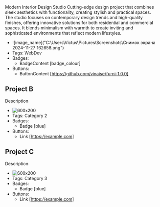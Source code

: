 Modern Interior Design Studio
Cutting-edge design project that combines sleek aesthetics with functionality, creating stylish and practical spaces. The studio focuses on contemporary design trends and high-quality finishes, offering innovative solutions for both residential and commercial spaces. It blends minimalism with warmth to create inviting and sophisticated environments that reflect modern lifestyles.
- ![image_name]("C:\Users\Victus\Pictures\Screenshots\Снимок экрана 2024-11-27 162658.png")
- Tags: WebDev
- Badges:
  - BadgeContent [badge_colour]
- Buttons:
  - ButtonContent [https://github.com/vinaise/furni-1.0.0]

## Project B
Description
- ![600x200](https://via.placeholder.com/600x200)
- Tags: Category 2
- Badges:
  - Badge [blue]
- Buttons:
  - Link [https://example.com]

## Project C
Description
- ![600x200](https://via.placeholder.com/600x200) 
- Tags: Category 3
- Badges:
  - Badge [blue]
- Buttons:
  - Link [https://example.com]